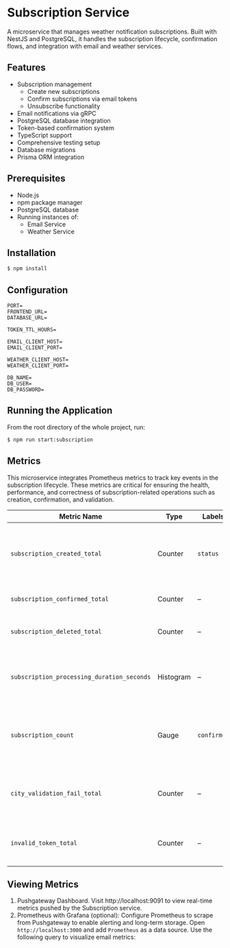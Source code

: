 # Subscription Service

A microservice that manages weather notification subscriptions. Built with NestJS and PostgreSQL, it handles
the subscription lifecycle, confirmation flows, and integration with email and weather services.

## Features

- Subscription management
    - Create new subscriptions
    - Confirm subscriptions via email tokens
    - Unsubscribe functionality
- Email notifications via gRPC
- PostgreSQL database integration
- Token-based confirmation system
- TypeScript support
- Comprehensive testing setup
- Database migrations
- Prisma ORM integration

## Prerequisites

- Node.js
- npm package manager
- PostgreSQL database
- Running instances of:
    - Email Service
    - Weather Service

## Installation

```bash
$ npm install
```

## Configuration

```dotenv
PORT=
FRONTEND_URL=
DATABASE_URL=

TOKEN_TTL_HOURS=

EMAIL_CLIENT_HOST=
EMAIL_CLIENT_PORT=

WEATHER_CLIENT_HOST=
WEATHER_CLIENT_PORT=

DB_NAME=
DB_USER=
DB_PASSWORD=
```

## Running the Application

From the root directory of the whole project, run:

```bash
$ npm run start:subscription
```

## Metrics

This microservice integrates Prometheus metrics to track key events in the subscription lifecycle. These metrics are
critical for ensuring the health, performance, and correctness of subscription-related operations such as creation,
confirmation, and validation.

| Metric Name                                | Type      | Labels      | Description                                                                      |
|--------------------------------------------|-----------|-------------|----------------------------------------------------------------------------------|
| `subscription_created_total`               | Counter   | `status`    | Total subscription creation attempts, labeled by `success` or `fail`.            |
| `subscription_confirmed_total`             | Counter   | –           | Total number of confirmed subscriptions.                                         |
| `subscription_deleted_total`               | Counter   | –           | Total number of deleted (unsubscribed) subscriptions.                            |
| `subscription_processing_duration_seconds` | Histogram | –           | Time taken to process a subscription (create, confirm, unsubscribe).             |
| `subscription_count`                       | Gauge     | `confirmed` | Current number of subscriptions labeled by confirmation status (`true`/`false`). |
| `city_validation_fail_total`               | Counter   | –           | Total number of failed city validation attempts during subscription.             |
| `invalid_token_total`                      | Counter   | –           | Total invalid token uses during confirmation or unsubscription.                  |

## Viewing Metrics

1. Pushgateway Dashboard. Visit http://localhost:9091 to view real-time metrics pushed by the Subscription service.
2. Prometheus with Grafana (optional): Configure Prometheus to scrape from Pushgateway to enable alerting and long-term
   storage. Open `http://localhost:3000` and add `Prometheus` as a data source. Use the following query to visualize
   email metrics: